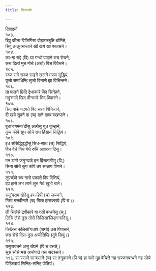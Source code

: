 ```yaml
---
title: दिवादयो

---
```

दिवादयो  
१०३.  
दिवु कीला विजिगिंसा वोहारज्‍जुति थोमिते,  
सिवु तन्तूनसन्ताने खी खये खा पकासने।  
१०४.  
का-गा सद्दे (पि) घा गन्धो’पादाने रुच रोचने,  
कच दित्यं मुच मोचे (अथो) विच विवेचने।  
१०५.  
रञ्‍ज रागे सञ्‍ज सङ्गे खलने मज्‍ज सुद्धियं,  
युजो समाधिम्हि लुजो विनासे झा विचिन्तने।  
१०६.  
ता पालने छिदि द्वेधाकारे मिद सिनेहने,  
मदु’म्मादे खिद दीनभावे भिद विदारणे।  
१०७.  
सिद पाके पदगते विद सत्ता विचिन्तने,  
दी खये सुपने दा (च) दाने दात्व’वखण्डने।  
१०८.  
बुधा’वगमना’दीसु अत्थेसु युध युज्झने,  
कुध कोपे सुध सोचे राध हिंसाय सिद्धियं।  
१०९.  
इध संसिद्धिवुद्धीसु सिध-साध (च) सिद्धियं,  
विध वेधे गिध गेधे रुधि आवरणा’दिसु।  
११०.  
मन ञाणे जनु’प्पादे हन हिंसागतीसु (पि,)  
सिना सोचे कुप कोपे तप सन्ताप पीणने।  
१११.  
लुपच्छेदे रुप नासे पकासे दिप दित्तियं,  
दप हासे लभ लाभे लुभ गेधे खुभो चले।  
११२.  
समू’पसम खेदेसु हर-हिरी (च) लज्‍जने,  
मिला गत्तवीनामे (च) गिला हासक्खये (पि च।)  
११३.  
ली सिलेसे द्रवीकारे वा गती बन्धनेसु (च,)  
लिसि लेसे तुस तोसे सिलिसा’लिङ्गनादिसु।  
११४.  
किलिस कलिसो’पतापे (अथो) तस पिपासने,  
रुस रोसे दिस-दुस अप्पीतिम्हि (दुवे सियुं।)  
११५.  
यसुप्पयतने असु खेपने (पि च वत्तते,)  
सुस सोसे भस अधोपाते नस अदस्सने।  
११६. सा’स्सादे सा’वसाने (च) सा तनूकरणे (पि च) हा चागे मुह वेचित्ते नह सज्‍जनबन्धने नह सोचे पिहिच्छायं सिनिह-सनिह पीतियं।  